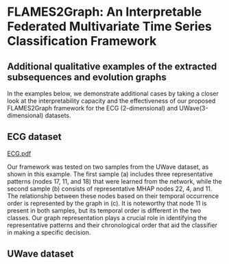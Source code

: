 # FLAMES2Graph: An Interpretable Federated Multivariate Time Series Classification Framework

## Additional qualitative examples of the extracted subsequences and evolution graphs

In the examples below, we demonstrate additional cases by taking a closer look at the interpretability capacity and the effectiveness of our proposed FLAMES2Graph framework for the ECG (2-dimensional) and UWave(3-dimensional) datasets.

## ECG dataset
[ECG.pdf](https://github.com/anonymousger/FLAMES2Graph-Additional-examples/files/11212214/ECG.pdf)

Our framework was tested on two samples from the UWave dataset, as shown in this example. The first sample (a) includes three representative patterns (nodes 17, 11, and 18) that were learned from the network, while the second sample (b) consists of representative MHAP nodes 22, 4, and 11. The relationship between these nodes based on their temporal occurrence order is represented by the graph in (c). It is noteworthy that node 11 is present in both samples, but its temporal order is different in the two classes. Our graph representation plays a crucial role in identifying the representative patterns and their chronological order that aid the classifier in making a specific decision.
## UWave dataset

